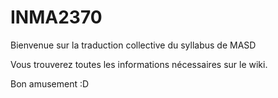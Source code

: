 INMA2370
========

Bienvenue sur la traduction collective du syllabus de MASD

Vous trouverez toutes les informations nécessaires sur le wiki.

Bon amusement :D